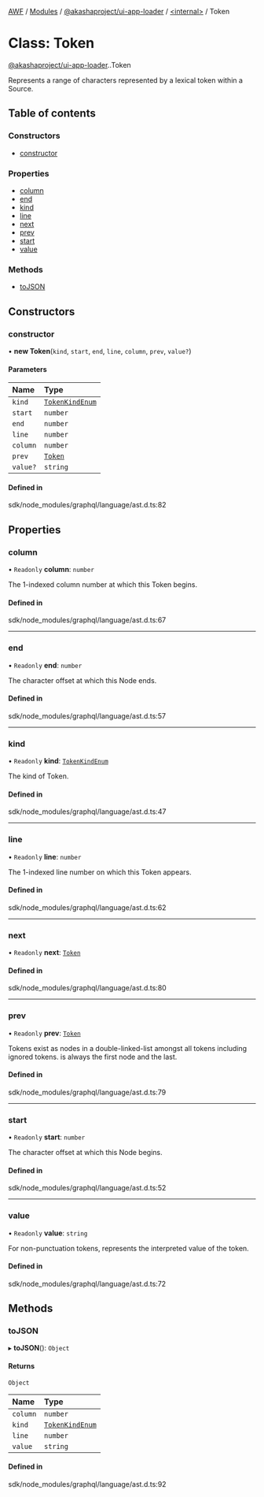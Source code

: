 [AWF](../README.md) / [Modules](../modules.md) / [@akashaproject/ui-app-loader](../modules/akashaproject_ui_app_loader.md) / [<internal\>](../modules/akashaproject_ui_app_loader._internal_.md) / Token

# Class: Token

[@akashaproject/ui-app-loader](../modules/akashaproject_ui_app_loader.md).[<internal>](../modules/akashaproject_ui_app_loader._internal_.md).Token

Represents a range of characters represented by a lexical token
within a Source.

## Table of contents

### Constructors

- [constructor](akashaproject_ui_app_loader._internal_.Token.md#constructor)

### Properties

- [column](akashaproject_ui_app_loader._internal_.Token.md#column)
- [end](akashaproject_ui_app_loader._internal_.Token.md#end)
- [kind](akashaproject_ui_app_loader._internal_.Token.md#kind)
- [line](akashaproject_ui_app_loader._internal_.Token.md#line)
- [next](akashaproject_ui_app_loader._internal_.Token.md#next)
- [prev](akashaproject_ui_app_loader._internal_.Token.md#prev)
- [start](akashaproject_ui_app_loader._internal_.Token.md#start)
- [value](akashaproject_ui_app_loader._internal_.Token.md#value)

### Methods

- [toJSON](akashaproject_ui_app_loader._internal_.Token.md#tojson)

## Constructors

### constructor

• **new Token**(`kind`, `start`, `end`, `line`, `column`, `prev`, `value?`)

#### Parameters

| Name | Type |
| :------ | :------ |
| `kind` | [`TokenKindEnum`](../modules/akashaproject_ui_app_loader._internal_.md#tokenkindenum) |
| `start` | `number` |
| `end` | `number` |
| `line` | `number` |
| `column` | `number` |
| `prev` | [`Token`](akashaproject_ui_app_loader._internal_.Token.md) |
| `value?` | `string` |

#### Defined in

sdk/node_modules/graphql/language/ast.d.ts:82

## Properties

### column

• `Readonly` **column**: `number`

The 1-indexed column number at which this Token begins.

#### Defined in

sdk/node_modules/graphql/language/ast.d.ts:67

___

### end

• `Readonly` **end**: `number`

The character offset at which this Node ends.

#### Defined in

sdk/node_modules/graphql/language/ast.d.ts:57

___

### kind

• `Readonly` **kind**: [`TokenKindEnum`](../modules/akashaproject_ui_app_loader._internal_.md#tokenkindenum)

The kind of Token.

#### Defined in

sdk/node_modules/graphql/language/ast.d.ts:47

___

### line

• `Readonly` **line**: `number`

The 1-indexed line number on which this Token appears.

#### Defined in

sdk/node_modules/graphql/language/ast.d.ts:62

___

### next

• `Readonly` **next**: [`Token`](akashaproject_ui_app_loader._internal_.Token.md)

#### Defined in

sdk/node_modules/graphql/language/ast.d.ts:80

___

### prev

• `Readonly` **prev**: [`Token`](akashaproject_ui_app_loader._internal_.Token.md)

Tokens exist as nodes in a double-linked-list amongst all tokens
including ignored tokens. <SOF> is always the first node and <EOF>
the last.

#### Defined in

sdk/node_modules/graphql/language/ast.d.ts:79

___

### start

• `Readonly` **start**: `number`

The character offset at which this Node begins.

#### Defined in

sdk/node_modules/graphql/language/ast.d.ts:52

___

### value

• `Readonly` **value**: `string`

For non-punctuation tokens, represents the interpreted value of the token.

#### Defined in

sdk/node_modules/graphql/language/ast.d.ts:72

## Methods

### toJSON

▸ **toJSON**(): `Object`

#### Returns

`Object`

| Name | Type |
| :------ | :------ |
| `column` | `number` |
| `kind` | [`TokenKindEnum`](../modules/akashaproject_ui_app_loader._internal_.md#tokenkindenum) |
| `line` | `number` |
| `value` | `string` |

#### Defined in

sdk/node_modules/graphql/language/ast.d.ts:92
